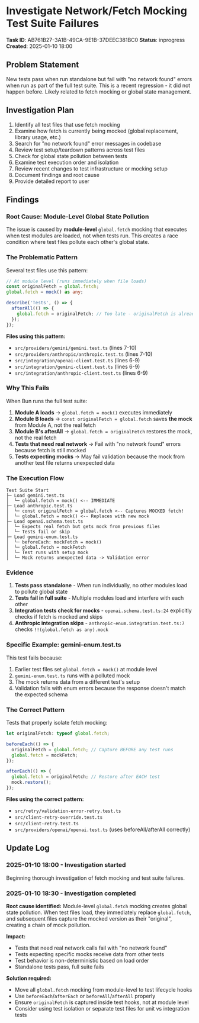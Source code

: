 # Investigate Network/Fetch Mocking Test Suite Failures

**Task ID**: AB761B27-3A1B-49CA-9E1B-37DEEC381BC0
**Status**: inprogress
**Created**: 2025-01-10 18:00

## Problem Statement

New tests pass when run standalone but fail with "no network found" errors when run as part of the full test suite. This is a recent regression - it did not happen before. Likely related to fetch mocking or global state management.

## Investigation Plan

1. Identify all test files that use fetch mocking
2. Examine how fetch is currently being mocked (global replacement, library usage, etc.)
3. Search for "no network found" error messages in codebase
4. Review test setup/teardown patterns across test files
5. Check for global state pollution between tests
6. Examine test execution order and isolation
7. Review recent changes to test infrastructure or mocking setup
8. Document findings and root cause
9. Provide detailed report to user

## Findings

### Root Cause: Module-Level Global State Pollution

The issue is caused by **module-level** `global.fetch` mocking that executes when test modules are loaded, not when tests run. This creates a race condition where test files pollute each other's global state.

### The Problematic Pattern

Several test files use this pattern:

```typescript
// At module level (runs immediately when file loads)
const originalFetch = global.fetch;
global.fetch = mock() as any;

describe('Tests', () => {
  afterAll(() => {
    global.fetch = originalFetch; // Too late - originalFetch is already mocked!
  });
});
```

**Files using this pattern:**

- `src/providers/gemini/gemini.test.ts` (lines 7-10)
- `src/providers/anthropic/anthropic.test.ts` (lines 7-10)
- `src/integration/openai-client.test.ts` (lines 6-9)
- `src/integration/gemini-client.test.ts` (lines 6-9)
- `src/integration/anthropic-client.test.ts` (lines 6-9)

### Why This Fails

When Bun runs the full test suite:

1. **Module A loads** → `global.fetch = mock()` executes immediately
2. **Module B loads** → `const originalFetch = global.fetch` saves **the mock** from Module A, not the real fetch
3. **Module B's afterAll** → `global.fetch = originalFetch` restores the mock, not the real fetch
4. **Tests that need real network** → Fail with "no network found" errors because fetch is still mocked
5. **Tests expecting mocks** → May fail validation because the mock from another test file returns unexpected data

### The Execution Flow

```
Test Suite Start
├─ Load gemini.test.ts
│  └─ global.fetch = mock() <-- IMMEDIATE
├─ Load anthropic.test.ts
│  └─ const originalFetch = global.fetch <-- Captures MOCKED fetch!
│  └─ global.fetch = mock() <-- Replaces with new mock
├─ Load openai.schema.test.ts
│  └─ Expects real fetch but gets mock from previous files
│  └─ Tests fail or skip
├─ Load gemini-enum.test.ts
│  └─ beforeEach: mockFetch = mock()
│  └─ global.fetch = mockFetch
│  └─ Test runs with setup mock
│  └─ Mock returns unexpected data -> Validation error
```

### Evidence

1. **Tests pass standalone** - When run individually, no other modules load to pollute global state
2. **Tests fail in full suite** - Multiple modules load and interfere with each other
3. **Integration tests check for mocks** - `openai.schema.test.ts:24` explicitly checks if fetch is mocked and skips
4. **Anthropic integration skips** - `anthropic-enum.integration.test.ts:7` checks `!!(global.fetch as any).mock`

### Specific Example: gemini-enum.test.ts

This test fails because:

1. Earlier test files set `global.fetch = mock()` at module level
2. `gemini-enum.test.ts` runs with a polluted mock
3. The mock returns data from a different test's setup
4. Validation fails with enum errors because the response doesn't match the expected schema

### The Correct Pattern

Tests that properly isolate fetch mocking:

```typescript
let originalFetch: typeof global.fetch;

beforeEach(() => {
  originalFetch = global.fetch; // Capture BEFORE any test runs
  global.fetch = mockFetch;
});

afterEach(() => {
  global.fetch = originalFetch; // Restore after EACH test
  mock.restore();
});
```

**Files using the correct pattern:**

- `src/retry/validation-error-retry.test.ts`
- `src/client-retry-override.test.ts`
- `src/client-retry.test.ts`
- `src/providers/openai/openai.test.ts` (uses beforeAll/afterAll correctly)

## Update Log

### 2025-01-10 18:00 - Investigation started

Beginning thorough investigation of fetch mocking and test suite failures.

### 2025-01-10 18:30 - Investigation completed

**Root cause identified:** Module-level `global.fetch` mocking creates global state pollution. When test files load, they immediately replace `global.fetch`, and subsequent files capture the mocked version as their "original", creating a chain of mock pollution.

**Impact:**

- Tests that need real network calls fail with "no network found"
- Tests expecting specific mocks receive data from other tests
- Test behavior is non-deterministic based on load order
- Standalone tests pass, full suite fails

**Solution required:**

- Move all `global.fetch` mocking from module-level to test lifecycle hooks
- Use `beforeEach`/`afterEach` or `beforeAll`/`afterAll` properly
- Ensure `originalFetch` is captured inside test hooks, not at module level
- Consider using test isolation or separate test files for unit vs integration tests
